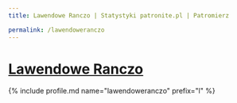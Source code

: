```yaml
---
title: Lawendowe Ranczo | Statystyki patronite.pl | Patromierz

permalink: /lawendoweranczo
---
```


# [Lawendowe Ranczo](https://patronite.pl/lawendoweranczo)

{% include profile.md name="lawendoweranczo" prefix="l" %}

